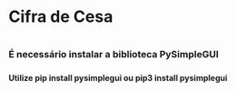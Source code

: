 <h1> Cifra de Cesa <h1>
<h3> É necessário instalar a biblioteca PySimpleGUI <h3>
<h4> Utilize pip install pysimplegui ou pip3 install pysimplegui <h4>
